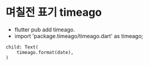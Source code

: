 # 며칠전 표기 timeago
- flutter pub add timeago.
- import 'package.timeago/timeago.dart' as timeago;
```
child: Text(
    timeago.format(date),
)
```